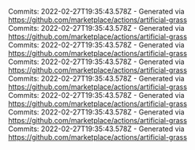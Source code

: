 Commits: 2022-02-27T19:35:43.578Z - Generated via https://github.com/marketplace/actions/artificial-grass
<br>
Commits: 2022-02-27T19:35:43.578Z - Generated via https://github.com/marketplace/actions/artificial-grass
<br>
Commits: 2022-02-27T19:35:43.578Z - Generated via https://github.com/marketplace/actions/artificial-grass
<br>
Commits: 2022-02-27T19:35:43.578Z - Generated via https://github.com/marketplace/actions/artificial-grass
<br>
Commits: 2022-02-27T19:35:43.578Z - Generated via https://github.com/marketplace/actions/artificial-grass
<br>
Commits: 2022-02-27T19:35:43.578Z - Generated via https://github.com/marketplace/actions/artificial-grass
<br>
Commits: 2022-02-27T19:35:43.578Z - Generated via https://github.com/marketplace/actions/artificial-grass
<br>
Commits: 2022-02-27T19:35:43.578Z - Generated via https://github.com/marketplace/actions/artificial-grass
<br>
